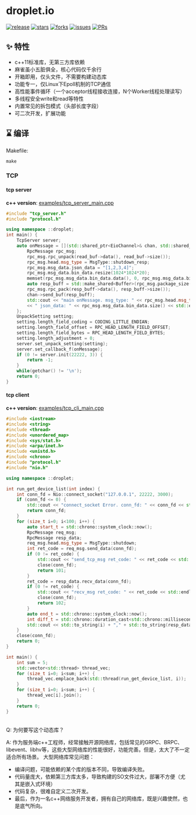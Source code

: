 # droplet.io

[![release](https://badgen.net/github/release/nazhizq/droplet.io?icon=github)](https://github.com/nazhizq/droplet.io/releases)
[![stars](https://badgen.net/github/stars/nazhizq/droplet.io?icon=github)](https://github.com/nazhizq/droplet.io/stargazers)
[![forks](https://badgen.net/github/forks/nazhizq/droplet.io?icon=github)](https://github.com/nazhizq/droplet.io/network/members)
[![issues](https://badgen.net/github/issues/nazhizq/droplet.io?icon=github)](https://github.com/nazhizq/droplet.io/issues)
[![PRs](https://badgen.net/github/prs/nazhizq/droplet.io?icon=github)](https://github.com/nazhizq/droplet.io/pulls)


## ✨ 特性
- c++11标准库，无第三方库依赖
- 麻雀虽小五脏俱全，核心代码仅千余行
- 开箱即用，仅头文件，不需要构建动态库
- 功能专一，仅Linux下Epoll机制的TCP通信
- 高性能事件循环（一个acceptor线程接收连接，N个Worker线程处理读写）
- 多线程安全write和read等特性
- 内置常见的拆包模式（头部长度字段）
- 可二次开发，扩展功能


## ⌛️ 编译

Makefile:
```shell
make
```

### TCP
#### tcp server
**c++ version**: [examples/tcp_server_main.cpp](examples/tcp_server_main.cpp)

```c++
#include "tcp_server.h"
#include "protocol.h"

using namespace ::droplet;
int main() {
    TcpServer server;
    auto onMessage = [](std::shared_ptr<EioChannel>& chan, std::shared_ptr<Buffer>& read_buf) {
        RpcMessage rpc_msg;
        rpc_msg.rpc_unpack(read_buf->data(), read_buf->size());
        rpc_msg.head.msg_type = MsgType::shutdown_resp;
        rpc_msg.msg_data.json_data = "[1,2,3,4]";
        rpc_msg.msg_data.bin_data.resize(1024*1024*20);
        memset(rpc_msg.msg_data.bin_data.data(), 0, rpc_msg.msg_data.bin_data.size());
        auto resp_buff = std::make_shared<Buffer>(rpc_msg.package_size());
        rpc_msg.rpc_pack(resp_buff->data(), resp_buff->size());
        chan->send_buf(resp_buff);
        std::cout << "main onMessage. msg_type: " << rpc_msg.head.msg_type
        << " json_data: " << rpc_msg.msg_data.bin_data.size() << std::endl;
    };
    UnpackSetting setting;
    setting.length_field_coding = CODING_LITTLE_ENDIAN;
    setting.length_field_offset = RPC_HEAD_LENGTH_FIELD_OFFSET;
    setting.length_field_bytes = RPC_HEAD_LENGTH_FIELD_BYTES;
    setting.length_adjustment = 0;
    server.set_unpack_setting(setting);
    server.set_callback_f(onMessage);
    if (0 != server.init(22222, 3)) {
        return -1;
    }
    while(getchar() != '\n');
    return 0;
}
```

#### tcp client
**c++ version**: [examples/tcp_cli_main.cpp](examples/tcp_cli_main.cpp)

```c++
#include <iostream>
#include <string>
#include <thread>
#include <unordered_map>
#include <sys/stat.h>
#include <arpa/inet.h>
#include <unistd.h>
#include <chrono>
#include "protocol.h"
#include "nio.h"

using namespace ::droplet;

int run_get_device_list(int index) {
    int conn_fd = Nio::connect_socket("127.0.0.1", 22222, 3000);
    if (conn_fd <= 0) {
        std::cout << "connect_socket Error. conn_fd: " << conn_fd << std::endl;
        return conn_fd;
    }
    for (size_t i=0; i<100; i++) {
        auto start_t = std::chrono::system_clock::now();
        RpcMessage req_msg;
        RpcMessage resp_data;
        req_msg.head.msg_type = MsgType::shutdown;
        int ret_code = req_msg.send_data(conn_fd);
        if (0 != ret_code) {
            std::cout << "send_tcp_msg ret_code: " << ret_code << std::endl;
            close(conn_fd);
            return 101;
        }
        ret_code = resp_data.recv_data(conn_fd);
        if (0 != ret_code) {
            std::cout << "recv_msg ret_code: " << ret_code << std::endl;
            close(conn_fd);
            return 102;
        }
        auto end_t = std::chrono::system_clock::now();
        int diff_t = std::chrono::duration_cast<std::chrono::milliseconds>(end_t-start_t).count();
        std::cout << std::to_string(i) + "," + std::to_string(resp_data.head.length) + "," + std::to_string(diff_t) << std::endl;
    }
    close(conn_fd);
    return 0;
}

int main() {
    int sum = 5;
    std::vector<std::thread> thread_vec;
    for (size_t i=0; i<sum; i++) {
        thread_vec.emplace_back(std::thread(run_get_device_list, i));
    }
    for (size_t i=0; i<sum; i++) {
        thread_vec[i].join();
    }
    return 0;
}
```
<br>
Q: 为何要写这个动态库？

A: 作为服务端c++工程师，经常接触开源网络库，包括常见的GRPC、BRPC、libevent、libhv等，这些大型网络库的性能很好，功能完善。但是，太大了不一定适合所有场景。
大型网络库常见问题：
<br/>
* 编译问题，可能依赖的某个库的版本不同，导致编译失败。
* 代码量庞大，依赖第三方库太多，导致构建的SO文件过大，部署不方便（尤其是嵌入式环境）
* 代码复杂，很难自定义二次开发。
* 最后，作为一名c++网络服务开发者，拥有自己的网络库，既是兴趣使然，也是底气所向。

